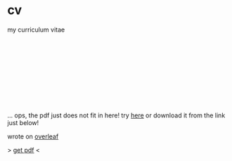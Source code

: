 # cv

my curriculum vitae

<object data="https://kappann.eu/cv/cv.pdf" type="application/pdf" width="700px" height="700px">
    <embed src="https://kappann.eu/cv/cv.pdf">
        <p>... ops, the pdf just does not fit in here! try <a href="https://kappann.eu/cv">here<a> or download it from the link just below!</p>
    </embed>
</object>

wrote on [overleaf](https://www.overleaf.com/)

\> [get pdf](https://github.com/kappanneo/cv/releases/latest/download/cv.pdf) <
